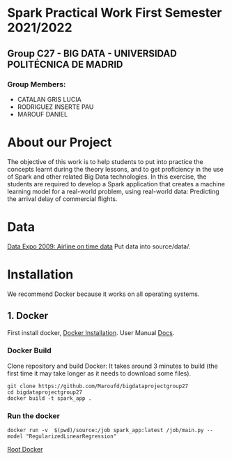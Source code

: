 # Spark Practical Work First Semester 2021/2022
## Group C27 - BIG DATA - UNIVERSIDAD POLITÉCNICA DE MADRID

### Group Members:
 * CATALAN GRIS LUCIA
 * RODRIGUEZ INSERTE PAU
 * MAROUF DANIEL

# About our Project

The objective of this work is to help students to put into practice the concepts learnt during the
theory lessons, and to get proficiency in the use of Spark and other related Big Data
technologies. In this exercise, the students are required to develop a Spark application that
creates a machine learning model for a real-world problem, using real-world data: Predicting the
arrival delay of commercial flights.

# Data
[Data Expo 2009: Airline on time data](https://dataverse.harvard.edu/dataset.xhtml?persistentId=doi:10.7910/DVN/HG7NV7)
Put data into source/data/.
# Installation
We recommend Docker because it works on all operating systems.

## 1.  Docker
First install docker, [Docker Installation](https://docs.docker.com/engine/install/).
User Manual [Docs](https://docs.docker.com/desktop/windows/).


### Docker Build
Clone repository and build Docker: It takes around 3 minutes to build (the first time it may take longer as it needs to download some files).
```
git clone https://github.com/Maroufd/bigdataprojectgroup27
cd bigdataprojectgroup27
docker build -t spark_app .
```
### Run the docker
```
docker run -v  $(pwd)/source:/job spark_app:latest /job/main.py --model "RegularizedLinearRegression"
```
[Root Docker](https://hub.docker.com/r/godatadriven/pyspark)
